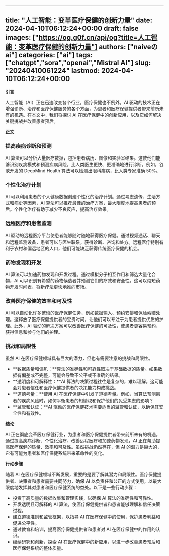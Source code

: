 
---
title: "人工智能：变革医疗保健的创新力量"
date: 2024-04-10T06:12:24+00:00
draft: false
images: ["https://og.g0f.cn/api/og?title=人工智能：变革医疗保健的创新力量"]
authors: ["naiveのai"]
categories: ["ai"]
tags: ["chatgpt","sora","openai","Mistral AI"]
slug: "20240410061224"
lastmod: 2024-04-10T06:12:24+00:00
---
**引言**

人工智能（AI）正在迅速改变各个行业，医疗保健也不例外。AI 驱动的技术正在增强诊断、治疗和医疗保健服务的各个方面，为患者和医疗保健提供者带来前所未有的机遇。在本文中，我们将探讨 AI 在医疗保健中的创新应用，以及它如何解决关键挑战并改善患者预后。

**正文**

### 提高疾病诊断和预测

AI 算法可以分析大量医疗数据，包括患者病历、图像和实验室结果。这使他们能够识别疾病模式和预测疾病风险，比人类医生更快、更准确地进行诊断。例如，谷歌开发的 DeepMind Health 算法可以检测出眼科疾病，比人类专家准确 50%。

### 个性化治疗计划

AI 可以利用患者的个人健康数据创建个性化的治疗计划。通过考虑遗传、生活方式和病史等因素，AI 算法可以推荐最佳的治疗方案，最大限度地提高患者的预后。个性化治疗有助于减少不良反应，提高治疗效果。

### 远程医疗和患者监测

AI 驱动的远程医疗平台使患者能够随时随地获得医疗保健。通过视频通话、聊天和远程监测设备，患者可以与医生联系，获得诊断、咨询和处方。远程医疗特别有利于农村和偏远地区的人口，他们可能缺乏获得传统医疗保健的机会。

### 药物发现和开发

AI 算法可以加速药物发现和开发过程。通过模拟分子相互作用和筛选大量化合物，AI 可以识别有希望的药物候选者并预测它们的疗效和安全性。这可以缩短药物开发时间表，将新疗法更快地推向市场。

### 改善医疗保健的效率和可及性

AI 可以自动化许多繁琐的医疗保健任务，例如数据输入、预约安排和保险索赔处理。这释放了医疗保健提供者的宝贵时间，让他们可以专注于为患者提供优质的护理。此外，AI 驱动的解决方案可以改善医疗保健的可及性，使患者更容易预约、获得信息和参与他们的护理。

### 挑战和局限性

虽然 AI 在医疗保健领域具有巨大的潜力，但也有需要注意的挑战和局限性。

- **数据质量和偏见：**算法的准确性和可靠性取决于基础数据的质量。如果数据有偏差或不完整，可能会导致不公平或不准确的结果。
- **透明度和可解释性：**AI 算法的决策过程往往是复杂的，难以理解。这可能会对患者信任和医疗保健提供者的决策能力构成挑战。
- **道德考量：**使用 AI 在医疗保健中引发了道德考量。例如，当算法预测患者的疾病风险时，如何平衡患者的知情权和保护他们的免受焦虑的影响？
- **监管和认证：**AI 驱动的医疗保健技术需要适当的监管和认证，以确保其安全性和有效性。

**结论**

AI 正在彻底变革医疗保健行业，为患者和医疗保健提供者带来前所未有的机遇。通过提高疾病诊断、个性化治疗、改善远程医疗和加速药物发现，AI 正在帮助提高医疗保健的质量、效率和可及性。虽然挑战仍然存在，但 AI 的潜力是巨大的，它有可能为患者和医疗保健系统带来革命性的变化。

**行动步骤**

随着 AI 在医疗保健领域不断发展，重要的是要了解其潜力和局限性。医疗保健提供者、决策者和患者需要共同努力，确保 AI 以负责任和公正的方式使用，以最大限度地发挥其对患者和医疗保健系统的益处。以下是一些行动步骤：

- 投资于高质量的数据收集和管理实践，以确保 AI 算法的准确性和可靠性。
- 开发透明且可解释的 AI 算法，使医疗保健提供者和患者能够理解和信任决策过程。
- 建立道德准则和监管框架，以指导 AI 在医疗保健中的使用，保护患者利益和促进公平性。
- 通过教育和培训，提高医疗保健提供者和患者对 AI 在医疗保健中的作用的认识。
- 继续研究和创新，探索 AI 在医疗保健中的新应用，以进一步改善患者预后和医疗保健系统的整体质量。